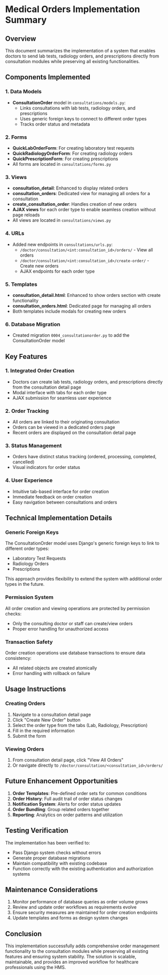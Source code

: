# Medical Orders Implementation Summary

## Overview
This document summarizes the implementation of a system that enables doctors to send lab tests, radiology orders, and prescriptions directly from consultation modules while preserving all existing functionalities.

## Components Implemented

### 1. Data Models
- **ConsultationOrder** model in `consultations/models.py`:
  - Links consultations with lab tests, radiology orders, and prescriptions
  - Uses generic foreign keys to connect to different order types
  - Tracks order status and metadata

### 2. Forms
- **QuickLabOrderForm**: For creating laboratory test requests
- **QuickRadiologyOrderForm**: For creating radiology orders
- **QuickPrescriptionForm**: For creating prescriptions
- All forms are located in `consultations/forms.py`

### 3. Views
- **consultation_detail**: Enhanced to display related orders
- **consultation_orders**: Dedicated view for managing all orders for a consultation
- **create_consultation_order**: Handles creation of new orders
- **AJAX views** for each order type to enable seamless creation without page reloads
- All views are located in `consultations/views.py`

### 4. URLs
- Added new endpoints in `consultations/urls.py`:
  - `/doctor/consultation/<int:consultation_id>/orders/` - View all orders
  - `/doctor/consultation/<int:consultation_id>/create-order/` - Create new orders
  - AJAX endpoints for each order type

### 5. Templates
- **consultation_detail.html**: Enhanced to show orders section with create functionality
- **consultation_orders.html**: Dedicated page for managing all orders
- Both templates include modals for creating new orders

### 6. Database Migration
- Created migration `0004_consultationorder.py` to add the ConsultationOrder model

## Key Features

### 1. Integrated Order Creation
- Doctors can create lab tests, radiology orders, and prescriptions directly from the consultation detail page
- Modal interface with tabs for each order type
- AJAX submission for seamless user experience

### 2. Order Tracking
- All orders are linked to their originating consultation
- Orders can be viewed in a dedicated orders page
- Recent orders are displayed on the consultation detail page

### 3. Status Management
- Orders have distinct status tracking (ordered, processing, completed, cancelled)
- Visual indicators for order status

### 4. User Experience
- Intuitive tab-based interface for order creation
- Immediate feedback on order creation
- Easy navigation between consultations and orders

## Technical Implementation Details

### Generic Foreign Keys
The ConsultationOrder model uses Django's generic foreign keys to link to different order types:
- Laboratory Test Requests
- Radiology Orders
- Prescriptions

This approach provides flexibility to extend the system with additional order types in the future.

### Permission System
All order creation and viewing operations are protected by permission checks:
- Only the consulting doctor or staff can create/view orders
- Proper error handling for unauthorized access

### Transaction Safety
Order creation operations use database transactions to ensure data consistency:
- All related objects are created atomically
- Error handling with rollback on failure

## Usage Instructions

### Creating Orders
1. Navigate to a consultation detail page
2. Click "Create New Order" button
3. Select the order type from the tabs (Lab, Radiology, Prescription)
4. Fill in the required information
5. Submit the form

### Viewing Orders
1. From consultation detail page, click "View All Orders"
2. Or navigate directly to `/doctor/consultation/<consultation_id>/orders/`

## Future Enhancement Opportunities

1. **Order Templates**: Pre-defined order sets for common conditions
2. **Order History**: Full audit trail of order status changes
3. **Notification System**: Alerts for order status updates
4. **Order Bundling**: Group related orders together
5. **Reporting**: Analytics on order patterns and utilization

## Testing Verification

The implementation has been verified to:
- Pass Django system checks without errors
- Generate proper database migrations
- Maintain compatibility with existing codebase
- Function correctly with the existing authentication and authorization systems

## Maintenance Considerations

1. Monitor performance of database queries as order volume grows
2. Review and update order workflows as requirements evolve
3. Ensure security measures are maintained for order creation endpoints
4. Update templates and forms as design system changes

## Conclusion

This implementation successfully adds comprehensive order management functionality to the consultation modules while preserving all existing features and ensuring system stability. The solution is scalable, maintainable, and provides an improved workflow for healthcare professionals using the HMS.